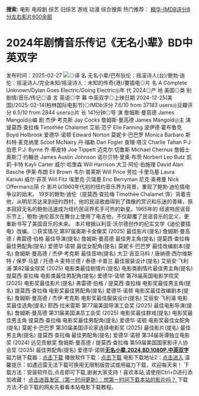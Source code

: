 **搜索:** 电影 电视剧 综艺 旧综艺 游戏 动漫 综合搜索 热门推荐： [精华-IMDB评分8分左右影片600余部](https://www.dytt8.com/html/gndy/jddy/20160320/50510.html)
# 2024年剧情音乐传记《无名小辈》BD中英双字
发布时间：2025-02-27 
![](https://img9.doubanio.com/view/photo/l_ratio_poster/public/p2912428001.jpg)◎译 名 无名小辈/巴布狄伦：摇滚诗人(台)/鲍勃·迪伦：摇滚诗人/完全未知/摇滚诗人：未知的传奇(港)/要插电◎片 名 A Complete Unknown/Dylan Goes Electric/Going Electric◎年 代 2024◎产 地 美国◎类 别 剧情/音乐/传记◎语 言 英语◎字 幕 中英双字◎上映日期 2024-12-25(美国)/2025-02-14(柏林国际电影节)◎IMDb评分 7.6/10 from 37183 users◎豆瓣评分 6.5/10 from 2844 users◎片 长 141分钟◎导 演 詹姆斯·曼高德 James Mangold◎编 剧 杰伊·考克斯 Jay Cocks 詹姆斯·曼高德 James Mangold◎主 演 提莫西·查拉梅 Timothée Chalamet 艾丽·范宁 Elle Fanning 波伊德·霍布鲁克 Boyd Holbrook 爱德华·诺顿 Edward Norton 莫妮卡·巴巴罗 Monica Barbaro 斯科特·麦克纳里 Scoot McNairy 丹·福勒 Dan Fogler 查理·塔汉 Charlie Tahan P·J·伯恩 P.J. Byrne 乔·蒂皮特 Joe Tippett 迈克尔·切鲁斯 Michael Chernus 詹姆士·奥斯汀·约翰逊 James Austin Johnson 诺尔贝特·里奥·布茨 Norbert Leo Butz 凯莉·卡特 Kayli Carter 威尔·哈里森 Will Harrison 大卫·阿伦·伯施理 David Alan Basche 伊莱·布朗 Eli Brown 韦尔·普莱斯 Will Price 劳拉·卡里乌基 Laura Kariuki 威尔·菲茨 Will Fitz 埃里克·贝瑞曼 Eric Berryman 尼克·奥弗曼 Nick Offerman◎简 介 影片以1960年代初的纽约音乐界为背景，重现了鲍勃·迪伦插电争议的始末。 19岁的鲍勃·迪伦（提莫西·查拉梅 Timothée Chalamet 饰）背着吉他，从明尼苏达来到纽约西村，他的民谣歌曲得到了偶像的赏识和乐迷的青睐，原本寂寂无名的鲍勃迅速成为纽约民谣界炙手可热的新星。1965年的 纽波特民谣音乐节上，鲍勃·迪伦首次在舞台上使用了电吉他，不仅颠覆了民谣音乐的定义，更重新书写了美国音乐的未来。 本片根据以利亚·沃尔德创作的纪实文学《迪伦要插电》改编。◎获奖情况 第97届奥斯卡金像奖 (2025) 最佳影片(提名) 詹姆斯·曼高德 / 弗雷德·伯格 最佳导演(提名) 詹姆斯·曼高德 最佳男主角(提名) 提莫西·查拉梅 最佳男配角(提名) 爱德华·诺顿 最佳女配角(提名) 莫妮卡·巴巴罗 最佳改编剧本(提名) 詹姆斯·曼高德 / 杰伊·考克斯 最佳音响(提名) 大卫·吉亚马科 / 唐纳德·西尔维斯特 / 保罗·马瑟 / 托德·A·麦特兰德 / 泰德·卡普兰 最佳服装设计(提名) 艾丽安·飞利浦 第82届金球奖 (2025) 电影类最佳剧情片(提名) 电影类剧情片最佳男主角(提名) 提莫西·查拉梅 电影类最佳男配角(提名) 爱德华·诺顿 第78届英国电影学院奖 (2025) 电影奖最佳影片(提名) 弗雷德·伯格 / 提莫西·查拉梅 电影奖最佳男主角(提名) 提莫西·查拉梅 电影奖最佳男配角(提名) 爱德华·诺顿 电影奖最佳改编剧本(提名) 詹姆斯·曼高德 / 杰伊·考克斯 电影奖最佳服装设计(提名) 艾丽安·飞利浦 电影奖最佳选角(提名) 耶西·拉米雷斯 第77届美国导演工会奖 (2025) 最佳电影导演(提名) 詹姆斯·曼高德 第31届美国演员工会奖 (2025) 电影奖最佳群戏(提名) 电影奖最佳男主角 提莫西·查拉梅 电影奖最佳男配角(提名) 爱德华·诺顿 电影奖最佳女配角(提名) 莫妮卡·巴巴罗 第30届美国评论家选择电影奖 (2025) 最佳影片(提名) 最佳男主角(提名) 提莫西·查拉梅 最佳男配角(提名) 爱德华·诺顿 第34届哥谭独立电影奖 (2024) 远见贡献奖 詹姆斯·曼高德 / 提莫西·查拉梅 第59届美国国家影评人协会奖 (2025) 最佳男配角(提名) 爱德华·诺顿[**无名小辈.2024.BD.1080P.中英双字**](magnet:?xt=urn:btih:97314ce1424122ed505e3d46d0a189ff018f7e28&dn=%e9%98%b3%e5%85%89%e7%94%b5%e5%bd%b1dygod.org.%e6%97%a0%e5%90%8d%e5%b0%8f%e8%be%88.2024.BD.1080P.%e4%b8%ad%e8%8b%b1%e5%8f%8c%e5%ad%97.mkv&tr=udp%3a%2f%2ftracker.opentrackr.org%3a1337%2fannounce&tr=udp%3a%2f%2fexodus.desync.com%3a6969%2fannounce) 磁力链下载器：[点击下载](https://dygod.org/js/bt.htm "qBittorrent") 播放软件下载：[点击下载](https://dygod.org/js/player.htm "PotPlayer") 电影下载地址2：[点击进入](https://dygod.org/ "阳光电影") 温馨提示：如遇迅雷无法下载可换用无限制版尝试或用磁力下载，欢迎每天来！  下载方法：安装软件后,点击即可下载,谢谢大家支持！喜欢本站,请使用Ctrl+D进行添加收藏！ [点击进首发区（第一时间更新）：想第一时间下载本站的影片吗？ ](https://www.ygdy8.net/)下载方法:不会下载的网友先看看本站电影下载教程。